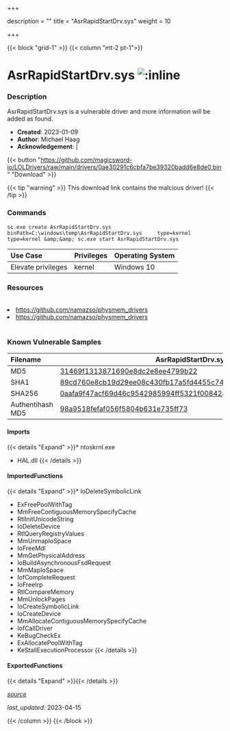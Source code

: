 +++

description = ""
title = "AsrRapidStartDrv.sys"
weight = 10

+++


{{< block "grid-1" >}}
{{< column "mt-2 pt-1">}}


# AsrRapidStartDrv.sys ![:inline](/images/twitter_verified.png) 


### Description

AsrRapidStartDrv.sys is a vulnerable driver and more information will be added as found.

- **Created**: 2023-01-09
- **Author**: Michael Haag
- **Acknowledgement**:  | [](https://twitter.com/)


{{< button "https://github.com/magicsword-io/LOLDrivers/raw/main/drivers/0ae30291c6cbfa7be39320badd6e8de0.bin" "Download" >}}

{{< tip "warning" >}}
This download link contains the malcious driver!
{{< /tip >}}

### Commands

```
sc.exe create AsrRapidStartDrv.sys binPath=C:\windows\temp\AsrRapidStartDrv.sys     type=kernel type=kernel &amp;&amp; sc.exe start AsrRapidStartDrv.sys
```

| Use Case | Privileges | Operating System | 
|:---- | ---- | ---- |
| Elevate privileges | kernel | Windows 10 |

### Resources
<br>
<li><a href=" https://github.com/namazso/physmem_drivers"> https://github.com/namazso/physmem_drivers</a></li>
<li><a href="https://github.com/namazso/physmem_drivers">https://github.com/namazso/physmem_drivers</a></li>
<br>

### Known Vulnerable Samples

| Filename | AsrRapidStartDrv.sys |
|:---- | ---- | 
| MD5 | <a href="https://www.virustotal.com/gui/file/31469f1313871690e8dc2e8ee4799b22">31469f1313871690e8dc2e8ee4799b22</a> |
| SHA1 | <a href="https://www.virustotal.com/gui/file/89cd760e8cb19d29ee08c430fb17a5fd4455c741">89cd760e8cb19d29ee08c430fb17a5fd4455c741</a> |
| SHA256 | <a href="https://www.virustotal.com/gui/file/0aafa9f47acf69d46c9542985994ff5321f00842a28df2396d4a3076776a83cb">0aafa9f47acf69d46c9542985994ff5321f00842a28df2396d4a3076776a83cb</a> |
| Authentihash MD5 | <a href="https://www.virustotal.com/gui/search/authentihash%98a9518fefaf056f5804b631e735ff73">98a9518fefaf056f5804b631e735ff73</a> || Authentihash SHA1 | <a href="https://www.virustotal.com/gui/search/authentihash%5ac05af283a3bda3b09ce8ad292ba5c689216b7a">5ac05af283a3bda3b09ce8ad292ba5c689216b7a</a> || Authentihash SHA256 | <a href="https://www.virustotal.com/gui/search/authentihash%913ab7134ea3460e76db753cf68f336ada8f0b9c397be88c75f9567a8694f4a5">913ab7134ea3460e76db753cf68f336ada8f0b9c397be88c75f9567a8694f4a5</a> || Publisher | ASROCK Incorporation || Signature | ASROCK Incorporation, VeriSign Class 3 Code Signing 2010 CA, VeriSign   || Company | RW-Everything || Description | RW-Everything Read &amp; Write Driver || Product | RW-Everything Read &amp; Write Driver || OriginalFilename | RwDrv.sys |
#### Imports
{{< details "Expand" >}}* ntoskrnl.exe
* HAL.dll
{{< /details >}}
#### ImportedFunctions
{{< details "Expand" >}}* IoDeleteSymbolicLink
* ExFreePoolWithTag
* MmFreeContiguousMemorySpecifyCache
* RtlInitUnicodeString
* IoDeleteDevice
* RtlQueryRegistryValues
* MmUnmapIoSpace
* IoFreeMdl
* MmGetPhysicalAddress
* IoBuildAsynchronousFsdRequest
* MmMapIoSpace
* IofCompleteRequest
* IoFreeIrp
* RtlCompareMemory
* MmUnlockPages
* IoCreateSymbolicLink
* IoCreateDevice
* MmAllocateContiguousMemorySpecifyCache
* IofCallDriver
* KeBugCheckEx
* ExAllocatePoolWithTag
* KeStallExecutionProcessor
{{< /details >}}
#### ExportedFunctions
{{< details "Expand" >}}{{< /details >}}



[*source*](https://github.com/magicsword-io/LOLDrivers/tree/main/yaml/asrrapidstartdrv.yaml)

*last_updated:* 2023-04-15








{{< /column >}}
{{< /block >}}
